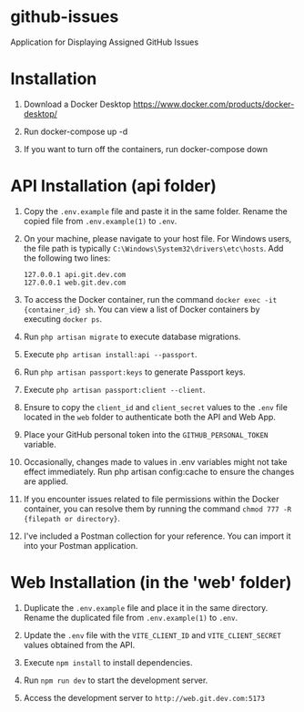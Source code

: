 # github-issues
Application for Displaying Assigned GitHub Issues


# Installation

1. Download a Docker Desktop https://www.docker.com/products/docker-desktop/

2. Run docker-compose up -d

3. If you want to turn off the containers, run docker-compose down


# API Installation (api folder)

1. Copy the `.env.example` file and paste it in the same folder. Rename the copied file from `.env.example(1)` to `.env`.

2. On your machine, please navigate to your host file. For Windows users, the file path is typically `C:\Windows\System32\drivers\etc\hosts`. Add the following two lines:
   ```
   127.0.0.1 api.git.dev.com
   127.0.0.1 web.git.dev.com
   ```

3. To access the Docker container, run the command `docker exec -it {container_id} sh`. You can view a list of Docker containers by executing `docker ps`.

4. Run `php artisan migrate` to execute database migrations.

5. Execute `php artisan install:api --passport`.

6. Run `php artisan passport:keys` to generate Passport keys.

7. Execute `php artisan passport:client --client`.

8. Ensure to copy the `client_id` and `client_secret` values to the `.env` file located in the `web` folder to authenticate both the API and Web App.

9. Place your GitHub personal token into the `GITHUB_PERSONAL_TOKEN` variable.

10. Occasionally, changes made to values in .env variables might not take effect immediately. Run php artisan config:cache to ensure the changes are applied.

11. If you encounter issues related to file permissions within the Docker container, you can resolve them by running the command `chmod 777 -R {filepath or directory}`.

12. I've included a Postman collection for your reference. You can import it into your Postman application.


# Web Installation (in the 'web' folder)

1. Duplicate the `.env.example` file and place it in the same directory. Rename the duplicated file from `.env.example(1)` to `.env`.

2. Update the `.env` file with the `VITE_CLIENT_ID` and `VITE_CLIENT_SECRET` values obtained from the API.

3. Execute `npm install` to install dependencies.

4. Run `npm run dev` to start the development server.

5. Access the development server to `http://web.git.dev.com:5173`